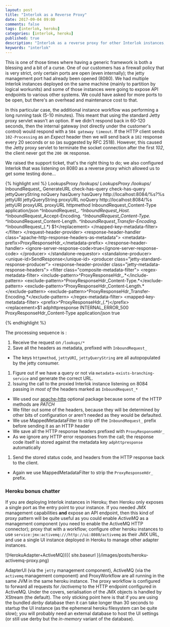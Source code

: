 ```yaml
---
layout: post
title: "Interlok as a Reverse Proxy"
date: 2017-09-04 09:00
comments: false
tags: [interlok, heroku]
categories: [interlok, heroku]
published: true
description: "Interlok as a reverse proxy for other Interlok instances; not because we can, but because we might have to"
keywords: "interlok"
---
```


This is one of those times where having a generic framework is both a blessing and a bit of a curse. One of our customers has a firewall policy that is very strict, only certain ports are open (even internally); the jetty management port had already been opened (8080). We had multiple Interlok instances deployed on the same machine (mainly to partition by logical workunits) and some of those instances were going to expose API endpoints to various other systems. We could have asked for more ports to be open, but there's an overhead and maintenance cost to that.

<!-- more -->

In this particular case, the additional instance workflow was performing a long running task (5-10 minutes). This meant that using the standard Jetty proxy servlet wasn't an option. If we didn't respond back in 60-120 seconds, then the internal gateway (not directly under the customer's control) would respond with a `504 gateway timeout`. If the HTTP client sends `102-Processing` as an _Expect_ header then we will send back a `102` response every 20 seconds or so (as suggested by RFC 2518). However, this caused the Jetty proxy servlet to terminate the socket connection after the first _102_, the client never got the `200 OK` response.

We raised the support ticket, that's the right thing to do; we also configured Interlok that was listening on 8080 as a reverse proxy which allowed us to get some testing done&hellip;

{% highlight xml %}
<pooling-workflow>
  <unique-id>LookupsProxy</unique-id>
  <consumer class="jetty-message-consumer">
    <unique-id>/lookups/*</unique-id>
    <destination class="configured-consume-destination">
      <configured-thread-name>LookupsProxy</configured-thread-name>
      <destination>/lookups/*</destination>
    </destination>
    <parameter-handler class="jetty-http-parameters-as-metadata"/>
    <header-handler class="jetty-http-headers-as-metadata">
      <header-prefix>InboundRequest_</header-prefix>
    </header-handler>
  </consumer>
  <service-collection class="service-list">
    <services>
      <branching-service-collection>
        <unique-id>GenerateURL</unique-id>
        <first-service-id>check-has-query</first-service-id>
        <services>
          <metadata-exists-branching-service>
            <unique-id>check-has-query</unique-id>
            <metadata-key>jettyQueryString</metadata-key>
            <default-service-id>noQuery</default-service-id>
            <metadata-exists-service-id>hasQuery</metadata-exists-service-id>
          </metadata-exists-branching-service>
          <service-list>
            <unique-id>hasQuery</unique-id>
            <services>
              <add-formatted-metadata-service>
                <format-string>http://localhost:8084/%s?%s</format-string>
                <argument-metadata-key>jettyURI</argument-metadata-key>
                <argument-metadata-key>jettyQueryString</argument-metadata-key>
                <metadata-key>proxyURL</metadata-key>
              </add-formatted-metadata-service>
            </services>
          </service-list>
          <service-list>
            <unique-id>noQuery</unique-id>
            <services>
              <add-formatted-metadata-service>
                <format-string>http://localhost:8084/%s</format-string>
                <argument-metadata-key>jettyURI</argument-metadata-key>
                <metadata-key>proxyURL</metadata-key>
              </add-formatted-metadata-service>
            </services>
          </service-list>
        </services>
      </branching-service-collection>
      <standalone-requestor>
        <producer class="apache-http-producer">
          <destination class="metadata-destination">
            <key>proxyURL</key>
          </destination>
          <method-provider class="http-metadata-request-method">
            <metadata-key>httpmethod</metadata-key>
          </method-provider>
          <content-type-provider class="http-metadata-content-type-provider">
            <metadata-key>InboundRequest_Content-Type</metadata-key>
            <default-mime-type>application/json</default-mime-type>
          </content-type-provider>
          <request-header-provider class="apache-http-metadata-request-headers">
            <filter class="composite-metadata-filter">
              <regex-metadata-filter>
                <include-pattern>^InboundRequest_.*</include-pattern>
                <exclude-pattern>^InboundRequest_Host.*</exclude-pattern>
                <exclude-pattern>^InboundRequest_Accept-Encoding.*</exclude-pattern>
                <exclude-pattern>^InboundRequest_Content-Type.*</exclude-pattern>
                <exclude-pattern>^InboundRequest_Content-Length.*</exclude-pattern>
                <exclude-pattern>^InboundRequest_Transfer-Encoding.*</exclude-pattern>
              </regex-metadata-filter>
              <mapped-key-metadata-filter>
                <prefix>^InboundRequest_(.*)</prefix>
                <replacement>$1</replacement>
              </mapped-key-metadata-filter>
            </filter>
          </request-header-provider>
          <response-header-handler class="apache-http-response-headers-as-metadata">
            <metadata-prefix>ProxyResponseHdr_</metadata-prefix>
          </response-header-handler>
          <ignore-server-response-code>true</ignore-server-response-code>
        </producer>
      </standalone-requestor>
      <standalone-producer>
        <unique-id>SendResponse</unique-id>
        <producer class="jetty-standard-response-producer">
          <response-header-provider class="jetty-metadata-response-headers">
            <filter class="composite-metadata-filter">
              <regex-metadata-filter>
                <include-pattern>^ProxyResponseHdr_.*</include-pattern>
                <exclude-pattern>^ProxyResponseHdr_Content-Type.*</exclude-pattern>
                <exclude-pattern>^ProxyResponseHdr_Content-Length.*</exclude-pattern>
                <exclude-pattern>^ProxyResponseHdr_Transfer-Encoding.*</exclude-pattern>
              </regex-metadata-filter>
              <mapped-key-metadata-filter>
                <prefix>^ProxyResponseHdr_(.*)</prefix>
                <replacement>$1</replacement>
              </mapped-key-metadata-filter>
            </filter>
          </response-header-provider>
          <status-provider class="http-metadata-status">
            <code-key>adphttpresponse</code-key>
            <default-status>INTERNAL_ERROR_500</default-status>
          </status-provider>
          <content-type-provider class="http-metadata-content-type-provider">
            <metadata-key>ProxyResponseHdr_Content-Type</metadata-key>
            <default-mime-type>application/json</default-mime-type>
          </content-type-provider>
          <send-payload>true</send-payload>
        </producer>
      </standalone-producer>
    </services>
  </service-collection>

</pooling-workflow>
{% endhighlight %}

The processing sequence is :

1. Receive the request on `/lookups/*`
1. Save all the headers as metadata, prefixed with `InboundRequest_`
  * The keys `httpmethod`, `jettyURI`, `jettyQueryString` are all autopopulated by the jetty consumer.
1. Figure out if we have a query or not via `metadata-exists-branching-service` and generate the correct URL.
1. Issuing the call to the proxied Interlok instance listening on 8084 passing in _most of_ the headers marked as `InboundRequest_*`
  * We used our [apache-http][] optional package because some of the HTTP methods are _PATCH_
  * We filter out some of the headers, because they will be determined by other bits of configuration or aren't needed as they would be defaulted.
  * We use MappedMetadataFilter to strip off the `InboundRequest_` prefix before sending it as an HTTP header
  * We save all the HTTP response headers prefixed with `ProxyResponseHdr_`
  * As we ignore any HTTP error responses from the call; the response code itself is stored against the metadata key `adphttpresponse` automatically
1. Send the stored status code, and headers from the HTTP response back to the client.
  * Again we use MappedMetadataFilter to strip the `ProxyResponseHdr_` prefix.

### Heroku bonus chatter

If you are deploying Interlok instances in Heroku; then Heroku only exposes a single port as the entry point to your instance. If you needed JMX management capabilities __and__ expose an API endpoint, then this kind of proxy pattern will be quite useful as you could enable _ActiveMQ_ as a management component (you need to enable the ActiveMQ HTTP connector); proxy that with a workflow; configure other heroku instances to use `service:jmx:activemq:///http://ui:8080/activemq` as their JMX URL, and use a single UI instance deployed in Heroku to manage other adapter instances.

![HerokuAdapter+ActiveMQ]({{ site.baseurl }}/images/posts/heroku-activemq-proxy.png)

AdapterUI (via the `jetty` management component), ActiveMQ (via the `activemq` management component) and ProxyWorkflow are all running in the same JVM in the same heroku instance. The proxy workflow is configured to forward all requests for _/activemq_ to the HTTP endpoint configured in ActiveMQ. Under the covers, serialisation of the JMX objects is handled by XStream (the default). The only sticking point here is that if you are using the bundled _derby_ database then it can take longer than 30 seconds to startup the UI instance (as the ephemeral heroku filesystem can be quite slow); you will probably need an external database to host the UI settings (or still use derby but the _in-memory_ variant of the database).

[apache-http]: https://development.adaptris.net/nexus/content/groups/public/com/adaptris/adp-apache-http/